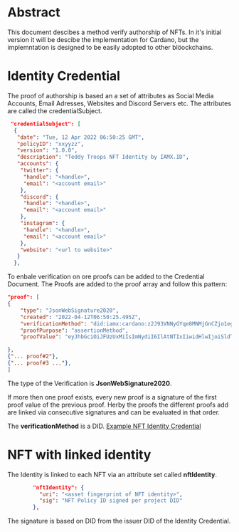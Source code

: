 # Abstract

This document descibes a method verify authorship of NFTs. In it's initial version it will be descibe the implementation for Cardano, but the implemntation is designed to be easily adopted to other blöockchains.

# Identity Credential

The proof of authorship is based an a set of attributes as Social Media Accounts, Email Adresses, Websites and Discord Servers etc. The attributes are called the credentialSubject.

```JSON
 "credentialSubject": [
  {
   "date": "Tue, 12 Apr 2022 06:50:25 GMT",
   "policyID": "xxyyzz",
   "version": "1.0.0",
   "description": "Teddy Troops NFT Identity by IAMX.ID",
   "accounts": {
    "twitter": {
     "handle": "<handle>",
     "email": "<account email>"
    },
    "discord": {
     "handle": "<handle>",
     "email": "<account email>"
    },
    "instagram": {
     "handle": "<handle>",
     "email": "<account email>"
    },
    "website": "<url to website>"
   }
  },
```

To enbale verification on ore proofs can be added to the Credential Document. The Proofs are added to the proof array and follow this pattern:

```JSON
"proof": [
{
    "type": "JsonWebSignature2020",
    "created": "2022-04-12T06:50:25.495Z",
    "verificationMethod": "did:iamx:cardano:z2J93VNNyGYqe8MNMjGnCZjo1egVSvAedLdu2zN8UfBCoRH1nutNWUG373L165u5iLy3oW85RFkd5mxs99HsmYHCbMdT477dCbEKDs92A81qp5Q",
    "proofPurpose": "assertionMethod",
    "proofValue": "eyJhbGciOiJFUzUxMiIsImNydiI6IlAtNTIxIiwidHlwIjoiSldTIn0.eyJkYXRlIjoiVHVlLCAxMiBBcHIgMjAyMiAwNjo1MDoyNSBHTVQiLCJwb2xpY3lJRCI6Inh4eXl6eiIsInZlcnNpb24iOiIxLjAuMCIsImRlc2NyaXB0aW9uIjoiVGVkZHkgVHJvb3BzIE5GVCBJZGVudGl0eSBieSBJQU1YLklEIiwiYWNjb3VudHMiOnsidHdpdHRlciI6eyJoYW5kbGUiOiI8aGFuZGxlPiIsImVtYWlsIjoiPGFjY291bnQgZW1haWw-In0sImRpc2NvcmQiOnsiaGFuZGxlIjoiPGhhbmRsZT4iLCJlbWFpbCI6IjxhY2NvdW50IGVtYWlsPiJ9LCJpbnN0YWdyYW0iOnsiaGFuZGxlIjoiPGhhbmRsZT4iLCJlbWFpbCI6IjxhY2NvdW50IGVtYWlsPiJ9LCJ3ZWJzaXRlIjoiPHVybCB0byB3ZWJzaXRlPiJ9fQ.ANxJIU2-vqEF4Mked6iHt5yFnx9O4Jv5RVVX0Cz9sXKHktTX-bezl4NykVOeqRsgPtWMzA9WcDb-UGESRvJtSfyAATu6fbZhS8gElPs47Q6N3rWKIkAP6VLbw1gryLS0qZCK1Bz5wNpnx8IMK5GFgbca2c39i4gGWTHsI6xUnW9uJ4n5"

},
{"... proof#2"},
{"... proof#3 ..."},
]

```

The type of the Verification is **JsonWebSignature2020**.

If more then one proof exists, every new proof is a signature of the first proof value of the previous proof.
Herby the proofs the different proofs add are linked via consecutive signatures and can be evaluated in that order.

The **verificationMethod** is a DID.
[Example NFT Identity Credential](IAMX_NFT_Identity_Credential_example.json)

# NFT with linked identity

The Identity is linked to each NFT via an attribute set called **nftIdentity**.

```JSON
        "nftIdentity": {
          "uri": "<asset fingerprint of NFT identity>",
          "sig": "NFT Policy ID signed per project DID"
        },
```

The signature is based on DID from the issuer DID of the Identity Credential.
